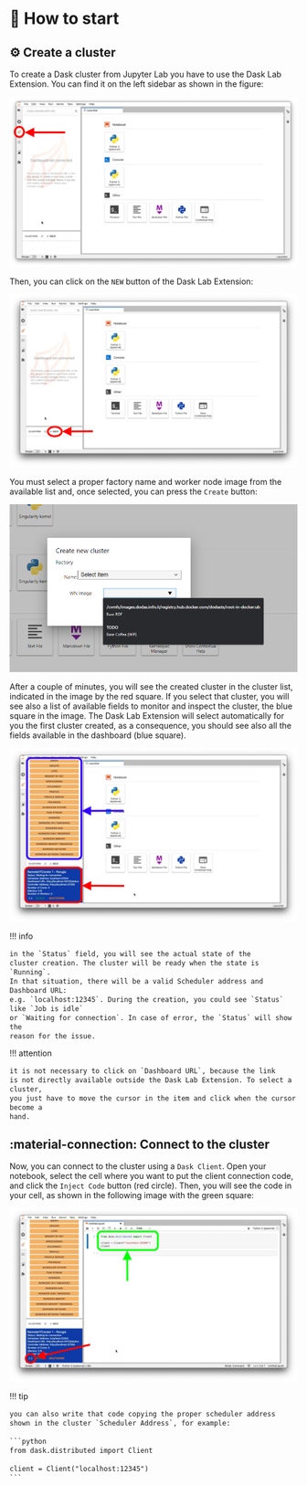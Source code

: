 
# :rocket: How to start

## :gear: Create a cluster

To create a Dask cluster from Jupyter Lab you have to use the Dask Lab Extension.
You can find it on the left sidebar as shown in the figure:

![dask labextension](../imgs/dask_init_labextension.png)

Then, you can click on the `NEW` button of the Dask Lab Extension:

![dask new](../imgs/dask_init_new.png)

You must select a proper factory name and worker node image from the available list and, once selected,
you can press the `Create` button:

![dask select](../imgs/dask_init_select.png)

After a couple of minutes, you will see the created cluster in the cluster list,
indicated in the image by the red square. If you select that cluster, you will see
also a list of available fields to monitor and inspect the cluster, the blue square
in the image. The Dask Lab Extension will select automatically for you the first
cluster created, as a consequence, you should see also all the fields available in
the dashboard (blue square).

![dask cluster created](../imgs/dask_init_created.png)

!!! info

    in the `Status` field, you will see the actual state of the
    cluster creation. The cluster will be ready when the state is `Running`.
    In that situation, there will be a valid Scheduler address and Dashboard URL:
    e.g. `localhost:12345`. During the creation, you could see `Status` like `Job is idle`
    or `Waiting for connection`. In case of error, the `Status` will show the
    reason for the issue.

!!! attention

    it is not necessary to click on `Dashboard URL`, because the link
    is not directly available outside the Dask Lab Extension. To select a cluster,
    you just have to move the cursor in the item and click when the cursor become a
    hand.
## :material-connection: Connect to the cluster

Now, you can connect to the cluster using a `Dask Client`. Open your notebook,
select the cell where you want to put the client connection code, and click
the `Inject Code` button (red circle). Then, you will see the code in your cell,
as shown in the following image with the green square:

![dask cluster connect](../imgs/dask_client_code.png)

!!! tip

    you can also write that code copying the proper scheduler address
    shown in the cluster `Scheduler Address`, for example:

    ```python
    from dask.distributed import Client

    client = Client("localhost:12345")
    ```
